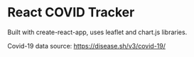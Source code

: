# React COVID Tracker
Built with create-react-app, uses leaflet and chart.js libraries.

Covid-19 data source: https://disease.sh/v3/covid-19/

